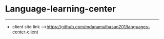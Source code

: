  Language-learning-center<a name="TOP"></a>
===================
- - - - 
* client site link -->https://github.com/mdanamulhasan201/languages-center-client
